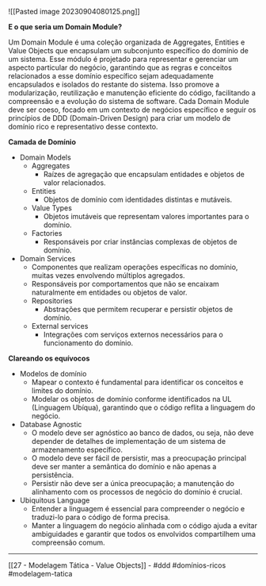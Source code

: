 ![[Pasted image 20230904080125.png]]

**E o que seria um Domain Module?**

Um Domain Module é uma coleção organizada de Aggregates, Entities e Value Objects que encapsulam um subconjunto específico do domínio de um sistema. Esse módulo é projetado para representar e gerenciar um aspecto particular do negócio, garantindo que as regras e conceitos relacionados a esse domínio específico sejam adequadamente encapsulados e isolados do restante do sistema. Isso promove a modularização, reutilização e manutenção eficiente do código, facilitando a compreensão e a evolução do sistema de software. Cada Domain Module deve ser coeso, focado em um contexto de negócios específico e seguir os princípios de DDD (Domain-Driven Design) para criar um modelo de domínio rico e representativo desse contexto.

**Camada de Domínio**

- Domain Models
    - Aggregates
        - Raízes de agregação que encapsulam entidades e objetos de valor relacionados.
    - Entities
        - Objetos de domínio com identidades distintas e mutáveis.
    - Value Types
        - Objetos imutáveis que representam valores importantes para o domínio.
    - Factories
        - Responsáveis por criar instâncias complexas de objetos de domínio.
- Domain Services
    - Componentes que realizam operações específicas no domínio, muitas vezes envolvendo múltiplos agregados.
    - Responsáveis por comportamentos que não se encaixam naturalmente em entidades ou objetos de valor.
    - Repositories
        - Abstrações que permitem recuperar e persistir objetos de domínio.
    - External services
        - Integrações com serviços externos necessários para o funcionamento do domínio.

**Clareando os equívocos**

- Modelos de domínio
    - Mapear o contexto é fundamental para identificar os conceitos e limites do domínio.
    - Modelar os objetos de domínio conforme identificados na UL (Linguagem Ubíqua), garantindo que o código reflita a linguagem do negócio.
- Database Agnostic
    - O modelo deve ser agnóstico ao banco de dados, ou seja, não deve depender de detalhes de implementação de um sistema de armazenamento específico.
    - O modelo deve ser fácil de persistir, mas a preocupação principal deve ser manter a semântica do domínio e não apenas a persistência.
    - Persistir não deve ser a única preocupação; a manutenção do alinhamento com os processos de negócio do domínio é crucial.
- Ubiquitous Language
    - Entender a linguagem é essencial para compreender o negócio e traduzi-lo para o código de forma precisa.
    - Manter a linguagem do negócio alinhada com o código ajuda a evitar ambiguidades e garantir que todos os envolvidos compartilhem uma compreensão comum.

---
[[27 - Modelagem Tática - Value Objects]] - #ddd #domínios-ricos  #modelagem-tatica